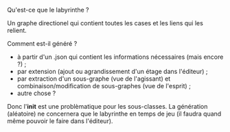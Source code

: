 Qu'est-ce que le labyrinthe ?

Un graphe directionel qui contient toutes les cases et les liens qui les relient.

Comment est-il généré ?

 - à partir d'un .json qui contient les informations nécessaires (mais encore ?) ;
 - par extension (ajout ou agrandissement d'un étage dans l'éditeur) ;
 - par extraction d'un sous-graphe (vue de l'agissant) et combinaison/modification de sous-graphes (vue de l'esprit) ;
 - autre chose ?

Donc l'__init__ est une problèmatique pour les sous-classes.
La génération (aléatoire) ne concernera que le labyrinthe en temps de jeu (il faudra quand même pouvoir le faire dans l'éditeur).